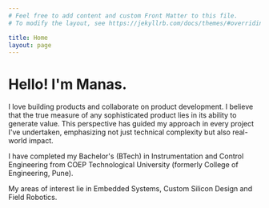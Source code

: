 ```yaml
---
# Feel free to add content and custom Front Matter to this file.
# To modify the layout, see https://jekyllrb.com/docs/themes/#overriding-theme-defaults

title: Home
layout: page
---
```


# Hello! I'm Manas.

I love building products and collaborate on product development. I believe that the true measure of any sophisticated product lies in its ability to generate value. This perspective has guided my approach in every project I've undertaken, emphasizing not just technical complexity but also real-world impact.

I have completed my Bachelor's (BTech) in Instrumentation and Control Engineering from COEP Technological University (formerly College of Engineering, Pune). 

My areas of interest lie in Embedded Systems, Custom Silicon Design and Field Robotics.
